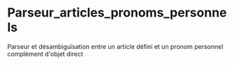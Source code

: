 # Parseur_articles_pronoms_personnels
Parseur et désambiguïsation entre un article défini et un pronom personnel complément d'objet direct 
